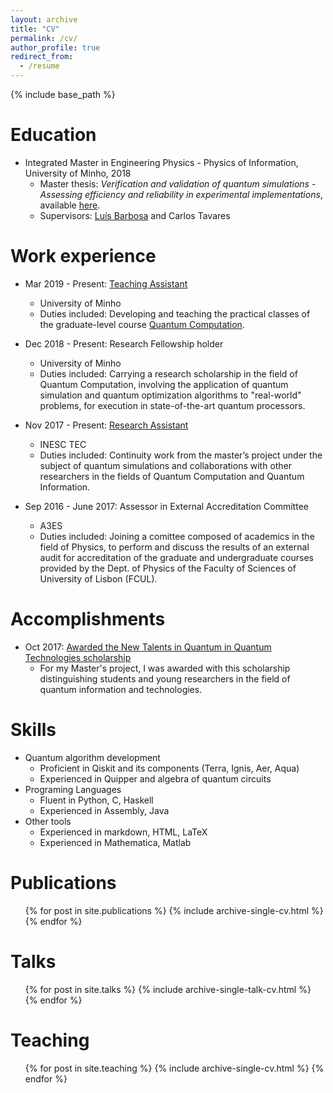 ```yaml
---
layout: archive
title: "CV"
permalink: /cv/
author_profile: true
redirect_from:
  - /resume
---
```


{% include base_path %}

Education
======
* Integrated Master in Engineering Physics - Physics of Information, University of Minho, 2018
  * Master thesis: _Verification and validation of quantum simulations - Assessing efficiency and reliability in experimental implementations_, available [here](http://academicpages.github.io/files/Thesis_AfonsoRodrigues.pdf).
  * Supervisors: [Luís Barbosa](http://www4.di.uminho.pt/~lsb/) and Carlos Tavares

Work experience
======
* Mar 2019 - Present: [Teaching Assistant](https://afonsofr.github.io/teaching/2019-qc-teaching/)
  * University of Minho
  * Duties included: Developing and teaching the practical classes of the graduate-level course [Quantum Computation](http://arca.di.uminho.pt/quantum-computation-1819/).

* Dec 2018 - Present: Research Fellowship holder
  * University of Minho
  * Duties included: Carrying a research scholarship in the field of Quantum Computation, involving the application of quantum simulation and quantum optimization algorithms to "real-world" problems, for execution in state-of-the-art quantum processors.
  
* Nov 2017 - Present: [Research Assistant](https://www.inesctec.pt/en/people/afonso-miguel-rodrigues)
  * INESC TEC
  * Duties included: Continuity work from the master’s project under the subject of quantum simulations and collaborations with other researchers in the fields of Quantum Computation and Quantum Information.

* Sep 2016 - June 2017: Assessor in External Accreditation Committee
  * A3ES
  * Duties included: Joining a comittee composed of academics in the field of Physics, to perform and discuss the results of an external audit for accreditation of the graduate and undergraduate courses provided by the Dept. of Physics of the Faculty of Sciences of University of Lisbon (FCUL).

Accomplishments
======
* Oct 2017: [Awarded the New Talents in Quantum in Quantum Technologies scholarship](https://www.eng.uminho.pt/en/researchinnovate/_layouts/15/uminho.portaisuoei.ui/pages/eventsdetail.aspx?id=52040)
  * For my Master's project, I was awarded with this scholarship distinguishing students and young researchers in the field of quantum information and technologies.
  
Skills
======
* Quantum algorithm development
  * Proficient in Qiskit and its components (Terra, Ignis, Aer, Aqua)
  * Experienced in Quipper and algebra of quantum circuits
* Programing Languages
  * Fluent in Python, C, Haskell
  * Experienced in Assembly, Java
* Other tools
  * Experienced in markdown, HTML, LaTeX
  * Experienced in Mathematica, Matlab

Publications
======
  <ul>{% for post in site.publications %}
    {% include archive-single-cv.html %}
  {% endfor %}</ul>
  
Talks
======
  <ul>{% for post in site.talks %}
    {% include archive-single-talk-cv.html %}
  {% endfor %}</ul>
  
Teaching
======
  <ul>{% for post in site.teaching %}
    {% include archive-single-cv.html %}
  {% endfor %}</ul>
